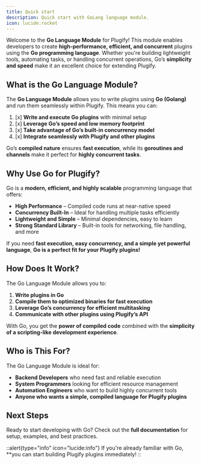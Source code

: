 ```yaml
---
title: Quick start
description: Quick start with GoLang language module.
icon: lucide:rocket
---
```


Welcome to the **Go Language Module** for Plugify! This module enables developers to create **high-performance, efficient, and concurrent** plugins using the **Go programming language**. Whether you're building lightweight tools, automating tasks, or handling concurrent operations, Go’s **simplicity and speed** make it an excellent choice for extending Plugify.

## What is the Go Language Module?

The **Go Language Module** allows you to write plugins using **Go (Golang)** and run them seamlessly within Plugify. This means you can:

1. [x] **Write and execute Go plugins** with minimal setup  
2. [x] **Leverage Go’s speed and low memory footprint**  
3. [x] **Take advantage of Go’s built-in concurrency model**  
4. [x] **Integrate seamlessly with Plugify and other plugins**

Go’s **compiled nature** ensures **fast execution**, while its **goroutines and channels** make it perfect for **highly concurrent tasks**.

## Why Use Go for Plugify?

Go is a **modern, efficient, and highly scalable** programming language that offers:

* **High Performance** – Compiled code runs at near-native speed  
* **Concurrency Built-In** – Ideal for handling multiple tasks efficiently  
* **Lightweight and Simple** – Minimal dependencies, easy to learn  
* **Strong Standard Library** – Built-in tools for networking, file handling, and more

If you need **fast execution, easy concurrency, and a simple yet powerful language**, **Go is a perfect fit for your Plugify plugins!**

## How Does It Work?

The Go Language Module allows you to:

1. **Write plugins in Go**  
2. **Compile them to optimized binaries for fast execution**  
3. **Leverage Go’s concurrency for efficient multitasking**  
4. **Communicate with other plugins using Plugify’s API**

With Go, you get the **power of compiled code** combined with the **simplicity of a scripting-like development experience**.

## Who is This For?

The Go Language Module is ideal for:

* **Backend Developers** who need fast and reliable execution  
* **System Programmers** looking for efficient resource management  
* **Automation Engineers** who want to build highly concurrent tools  
* **Anyone who wants a simple, compiled language for Plugify plugins**

## Next Steps

Ready to start developing with Go? Check out the **full documentation** for setup, examples, and best practices.

::alert{type="info" icon="lucide:info"}
If you're already familiar with Go, **you can start building Plugify plugins immediately!
::